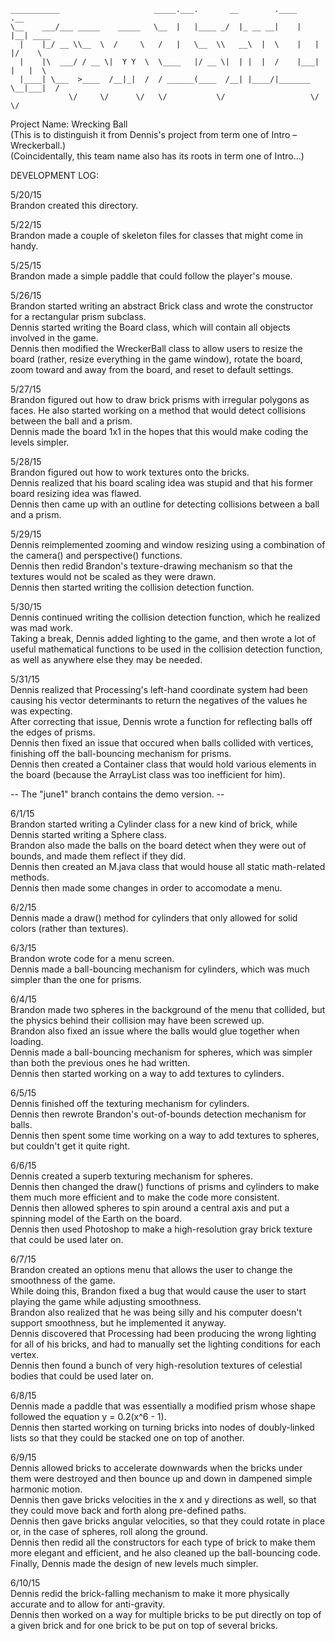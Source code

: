 ```
___________                     _____.___.       __        .____    .__        
\__    ___/___ _____    _____   \__  |   |____ _/  |_ __ __|    |   |__| ____  
  |    |_/ __ \\__  \  /     \   /   |   \__  \\   __\  |  \    |   |  |/    \ 
  |    |\  ___/ / __ \|  Y Y  \  \____   |/ __ \|  | |  |  /    |___|  |   |  \
  |____| \___  >____  /__|_|  /  / ______(____  /__| |____/|_______ \__|___|  /
             \/     \/      \/   \/           \/                   \/       \/ 
```

Project Name: Wrecking Ball<br />
(This is to distinguish it from Dennis's project from term one of Intro – Wreckerball.)<br />
(Coincidentally, this team name also has its roots in term one of Intro...)<br />


DEVELOPMENT LOG:<br />

5/20/15<br />
Brandon created this directory.

5/22/15<br />
Brandon made a couple of skeleton files for classes that might come in handy.

5/25/15<br />
Brandon made a simple paddle that could follow the player's mouse.

5/26/15<br />
Brandon started writing an abstract Brick class and wrote the constructor for a rectangular prism subclass.<br />
Dennis started writing the Board class, which will contain all objects involved in the game.<br />
Dennis then modified the WreckerBall class to allow users to resize the board (rather, resize everything in
the game window), rotate the board, zoom toward and away from the board, and reset to default settings.

5/27/15<br />
Brandon figured out how to draw brick prisms with irregular polygons as faces. He also started working on a method that would detect collisions between the ball and a prism. <br />
Dennis made the board 1x1 in the hopes that this would make coding the levels simpler.

5/28/15<br />
Brandon figured out how to work textures onto the bricks. <br />
Dennis realized that his board scaling idea was stupid and that his former board resizing idea was flawed.<br />
Dennis then came up with an outline for detecting collisions between a ball and a prism.

5/29/15<br />
Dennis reimplemented zooming and window resizing using a combination of the camera() and perspective() functions.<br />
Dennis then redid Brandon's texture-drawing mechanism so that the textures would not be scaled as they were drawn.<br />
Dennis then started writing the collision detection function.

5/30/15<br />
Dennis continued writing the collision detection function, which he realized was mad work.<br />
Taking a break, Dennis added lighting to the game, and then wrote a lot of useful mathematical functions to be used in the collision detection function, as well as anywhere else they may be needed.<br />

5/31/15<br />
Dennis realized that Processing's left-hand coordinate system had been causing his vector determinants to return the negatives of the values he was expecting.<br />
After correcting that issue, Dennis wrote a function for reflecting balls off the edges of prisms.<br />
Dennis then fixed an issue that occured when balls collided with vertices, finishing off the ball-bouncing mechanism for prisms.<br />
Dennis then created a Container class that would hold various elements in the board (because the ArrayList class was too inefficient for him).

-- The "june1" branch contains the demo version. --

6/1/15<br />
Brandon started writing a Cylinder class for a new kind of brick, while Dennis started writing a Sphere class.<br />
Brandon also made the balls on the board detect when they were out of bounds, and made them reflect if they did.<br />
Dennis then created an M.java class that would house all static math-related methods.<br />
Dennis then made some changes in order to accomodate a menu.<br />

6/2/15<br />
Dennis made a draw() method for cylinders that only allowed for solid colors (rather than textures).

6/3/15<br />
Brandon wrote code for a menu screen.<br />
Dennis made a ball-bouncing mechanism for cylinders, which was much simpler than the one for prisms.

6/4/15<br />
Brandon made two spheres in the background of the menu that collided, but the physics behind their collision may have been screwed up.<br />
Brandon also fixed an issue where the balls would glue together when loading.<br />
Dennis made a ball-bouncing mechanism for spheres, which was simpler than both the previous ones he had written.<br />
Dennis then started working on a way to add textures to cylinders.

6/5/15<br />
Dennis finished off the texturing mechanism for cylinders.<br />
Dennis then rewrote Brandon's out-of-bounds detection mechanism for balls.<br />
Dennis then spent some time working on a way to add textures to spheres, but couldn't get it quite right.

6/6/15<br />
Dennis created a superb texturing mechanism for spheres.<br />
Dennis then changed the draw() functions of prisms and cylinders to make them much more efficient and to make the code more consistent.<br />
Dennis then allowed spheres to spin around a central axis and put a spinning model of the Earth on the board.<br />
Dennis then used Photoshop to make a high-resolution gray brick texture that could be used later on.

6/7/15<br />
Brandon created an options menu that allows the user to change the smoothness of the game.<br />
While doing this, Brandon fixed a bug that would cause the user to start playing the game while adjusting smoothness.<br />
Brandon also realized that he was being silly and his computer doesn't support smoothness, but he implemented it anyway.<br />
Dennis discovered that Processing had been producing the wrong lighting for all of his bricks, and had to manually set the lighting conditions for each vertex.<br />
Dennis then found a bunch of very high-resolution textures of celestial bodies that could be used later on.

6/8/15<br />
Dennis made a paddle that was essentially a modified prism whose shape followed the equation y = 0.2(x^6 - 1).<br />
Dennis then started working on turning bricks into nodes of doubly-linked lists so that they could be stacked one on top of another.

6/9/15<br />
Dennis allowed bricks to accelerate downwards when the bricks under them were destroyed and then bounce up and down in dampened simple harmonic motion.<br />
Dennis then gave bricks velocities in the x and y directions as well, so that they could move back and forth along pre-defined paths.<br />
Dennis then gave bricks angular velocities, so that they could rotate in place or, in the case of spheres, roll along the ground.<br />
Dennis then redid all the constructors for each type of brick to make them more elegant and efficient, and he also cleaned up the ball-bouncing code.<br />
Finally, Dennis made the design of new levels much simpler.

6/10/15<br />
Dennis redid the brick-falling mechanism to make it more physically accurate and to allow for anti-gravity.<br />
Dennis then worked on a way for multiple bricks to be put directly on top of a given brick and for one brick to be put on top of several bricks.
